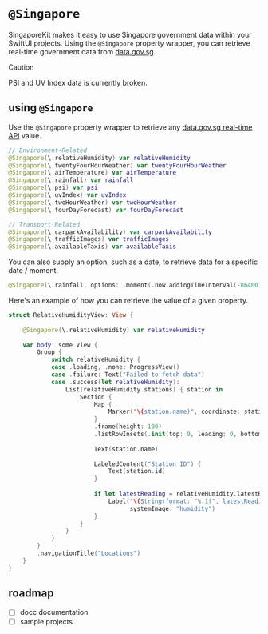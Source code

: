# `@Singapore`
SingaporeKit makes it easy to use Singapore government data within your SwiftUI projects. Using the `@Singapore` property wrapper, you can retrieve real-time government data from [data.gov.sg](https://data.gov.sg/datasets?formats=API).

> [!CAUTION]
> PSI and UV Index data is currently broken.

## using `@Singapore`
Use the `@Singapore` property wrapper to retrieve any [data.gov.sg real-time API](https://data.gov.sg/datasets?formats=API) value.
```swift
// Environment-Related
@Singapore(\.relativeHumidity) var relativeHumidity
@Singapore(\.twentyFourHourWeather) var twentyFourHourWeather
@Singapore(\.airTemperature) var airTemperature
@Singapore(\.rainfall) var rainfall
@Singapore(\.psi) var psi
@Singapore(\.uvIndex) var uvIndex
@Singapore(\.twoHourWeather) var twoHourWeather
@Singapore(\.fourDayForecast) var fourDayForecast

// Transport-Related
@Singapore(\.carparkAvailability) var carparkAvailability
@Singapore(\.trafficImages) var trafficImages
@Singapore(\.availableTaxis) var availableTaxis
```

You can also supply an option, such as a date, to retrieve data for a specific date / moment.
```swift
@Singapore(\.rainfall, options: .moment(.now.addingTimeInterval(-86400))) var uvIndex
```

Here's an example of how you can retrieve the value of a given property.
```swift
struct RelativeHumidityView: View {
    
    @Singapore(\.relativeHumidity) var relativeHumidity
    
    var body: some View {
        Group {
            switch relativeHumidity {
            case .loading, .none: ProgressView()
            case .failure: Text("Failed to fetch data")
            case .success(let relativeHumidity):
                List(relativeHumidity.stations) { station in
                    Section {
                        Map {
                            Marker("\(station.name)", coordinate: station.location.coordinate)
                        }
                        .frame(height: 100)
                        .listRowInsets(.init(top: 0, leading: 0, bottom: 0, trailing: 0))
                        
                        Text(station.name)
                        
                        LabeledContent("Station ID") {
                            Text(station.id)
                        }
                        
                        if let latestReading = relativeHumidity.latestReading(for: station) {
                            Label("\(String(format: "%.1f", latestReading))%",
                                  systemImage: "humidity")
                        }
                    }
                }
            }
        }
        .navigationTitle("Locations")
    }
}
```

## roadmap
- [ ] docc documentation
- [ ] sample projects
